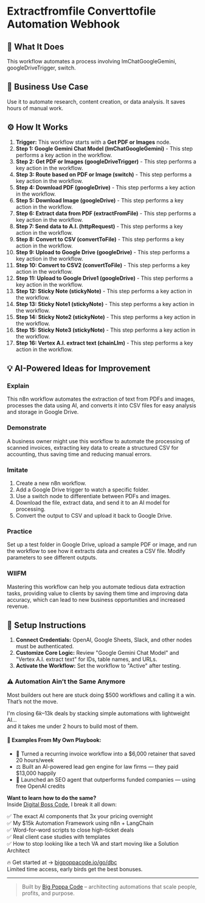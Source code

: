 # Extractfromfile Converttofile Automation Webhook

## 🚀 What It Does
This workflow automates a process involving lmChatGoogleGemini, googleDriveTrigger, switch.

## 💼 Business Use Case
Use it to automate research, content creation, or data analysis. It saves hours of manual work.

## ⚙️ How It Works
1.  **Trigger:** This workflow starts with a **Get PDF or Images** node.
2. **Step 1: Google Gemini Chat Model (lmChatGoogleGemini)** - This step performs a key action in the workflow.
3. **Step 2: Get PDF or Images (googleDriveTrigger)** - This step performs a key action in the workflow.
4. **Step 3: Route based on PDF or Image (switch)** - This step performs a key action in the workflow.
5. **Step 4: Download PDF (googleDrive)** - This step performs a key action in the workflow.
6. **Step 5: Download Image (googleDrive)** - This step performs a key action in the workflow.
7. **Step 6: Extract data from PDF (extractFromFile)** - This step performs a key action in the workflow.
8. **Step 7: Send data to A.I. (httpRequest)** - This step performs a key action in the workflow.
9. **Step 8: Convert to CSV (convertToFile)** - This step performs a key action in the workflow.
10. **Step 9: Upload to Google Drive (googleDrive)** - This step performs a key action in the workflow.
11. **Step 10: Convert to CSV2 (convertToFile)** - This step performs a key action in the workflow.
12. **Step 11: Upload to Google Drive1 (googleDrive)** - This step performs a key action in the workflow.
13. **Step 12: Sticky Note (stickyNote)** - This step performs a key action in the workflow.
14. **Step 13: Sticky Note1 (stickyNote)** - This step performs a key action in the workflow.
15. **Step 14: Sticky Note2 (stickyNote)** - This step performs a key action in the workflow.
16. **Step 15: Sticky Note3 (stickyNote)** - This step performs a key action in the workflow.
17. **Step 16: Vertex A.I. extract text (chainLlm)** - This step performs a key action in the workflow.

## 💡 AI-Powered Ideas for Improvement
### Explain
This n8n workflow automates the extraction of text from PDFs and images, processes the data using AI, and converts it into CSV files for easy analysis and storage in Google Drive.

### Demonstrate
A business owner might use this workflow to automate the processing of scanned invoices, extracting key data to create a structured CSV for accounting, thus saving time and reducing manual errors.

### Imitate
1. Create a new n8n workflow.
2. Add a Google Drive trigger to watch a specific folder.
3. Use a switch node to differentiate between PDFs and images.
4. Download the file, extract data, and send it to an AI model for processing.
5. Convert the output to CSV and upload it back to Google Drive.

### Practice
Set up a test folder in Google Drive, upload a sample PDF or image, and run the workflow to see how it extracts data and creates a CSV file. Modify parameters to see different outputs.

### WIIFM
Mastering this workflow can help you automate tedious data extraction tasks, providing value to clients by saving them time and improving data accuracy, which can lead to new business opportunities and increased revenue.

## 🔧 Setup Instructions
1. **Connect Credentials:** OpenAI, Google Sheets, Slack, and other nodes must be authenticated.
2. **Customize Core Logic:** Review "Google Gemini Chat Model" and "Vertex A.I. extract text" for IDs, table names, and URLs.
3. **Activate the Workflow:** Set the workflow to "Active" after testing.

### ⚠️ Automation Ain’t the Same Anymore

Most builders out here are stuck doing $500 workflows and calling it a win.  
That’s not the move.  

I'm closing $6k–$13k deals by stacking simple automations with lightweight AI...  
and it takes me under 2 hours to build most of them.

#### 🧠 Examples From My Own Playbook:
- 🔁 Turned a recurring invoice workflow into a $6,000 retainer that saved 20 hours/week  
- ⚖️ Built an AI-powered lead gen engine for law firms — they paid $13,000 happily  
- 🚀 Launched an SEO agent that outperforms funded companies — using free OpenAI credits  

**Want to learn how to do the same?**  
Inside [Digital Boss Code](https://bigpoppacode.io/go/dbc), I break it all down:

✅ The exact AI components that 3x your pricing overnight  
✅ My $15k Automation Framework using n8n + LangChain  
✅ Word-for-word scripts to close high-ticket deals  
✅ Real client case studies with templates  
✅ How to stop looking like a tech VA and start moving like a Solution Architect  

🔥 Get started at → [bigpoppacode.io/go/dbc](https://bigpoppacode.io/go/dbc)  
Limited time access, early birds get the best bonuses.

---
> Built by [Big Poppa Code](https://bigpoppacode.io) – architecting automations that scale people, profits, and purpose.
